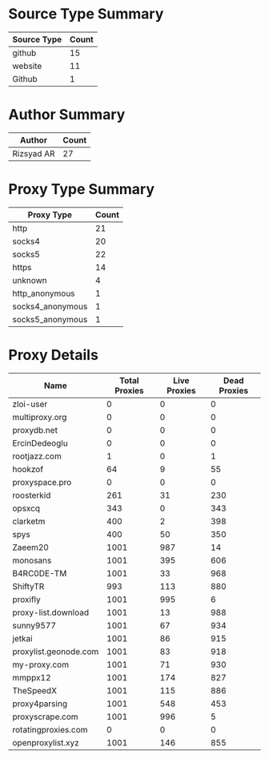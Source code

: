# Source Type Summary

| Source Type | Count |
|-------------|-------|
| github | 15 |
| website | 11 |
| Github | 1 |


# Author Summary

| Author | Count |
|--------|-------|
| Rizsyad AR | 27 |


# Proxy Type Summary

| Proxy Type | Count |
|------------|-------|
| http | 21 |
| socks4 | 20 |
| socks5 | 22 |
| https | 14 |
| unknown | 4 |
| http_anonymous | 1 |
| socks4_anonymous | 1 |
| socks5_anonymous | 1 |


# Proxy Details

| Name | Total Proxies | Live Proxies | Dead Proxies |
|------|---------------|--------------|---------------|
| zloi-user | 0 | 0 | 0 |
| multiproxy.org | 0 | 0 | 0 |
| proxydb.net | 0 | 0 | 0 |
| ErcinDedeoglu | 0 | 0 | 0 |
| rootjazz.com | 1 | 0 | 1 |
| hookzof | 64 | 9 | 55 |
| proxyspace.pro | 0 | 0 | 0 |
| roosterkid | 261 | 31 | 230 |
| opsxcq | 343 | 0 | 343 |
| clarketm | 400 | 2 | 398 |
| spys | 400 | 50 | 350 |
| Zaeem20 | 1001 | 987 | 14 |
| monosans | 1001 | 395 | 606 |
| B4RC0DE-TM | 1001 | 33 | 968 |
| ShiftyTR | 993 | 113 | 880 |
| proxifly | 1001 | 995 | 6 |
| proxy-list.download | 1001 | 13 | 988 |
| sunny9577 | 1001 | 67 | 934 |
| jetkai | 1001 | 86 | 915 |
| proxylist.geonode.com | 1001 | 83 | 918 |
| my-proxy.com | 1001 | 71 | 930 |
| mmppx12 | 1001 | 174 | 827 |
| TheSpeedX | 1001 | 115 | 886 |
| proxy4parsing | 1001 | 548 | 453 |
| proxyscrape.com | 1001 | 996 | 5 |
| rotatingproxies.com | 0 | 0 | 0 |
| openproxylist.xyz | 1001 | 146 | 855 |
